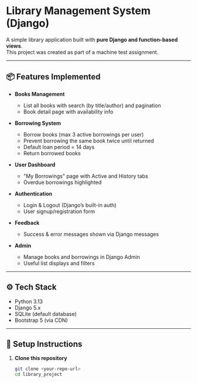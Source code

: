 # Library Management System (Django)

A simple library application built with **pure Django and function-based views**.  
This project was created as part of a machine test assignment.

---

## 📦 Features Implemented

- **Books Management**
  - List all books with search (by title/author) and pagination
  - Book detail page with availability info

- **Borrowing System**
  - Borrow books (max 3 active borrowings per user)
  - Prevent borrowing the same book twice until returned
  - Default loan period = 14 days
  - Return borrowed books

- **User Dashboard**
  - "My Borrowings" page with Active and History tabs
  - Overdue borrowings highlighted

- **Authentication**
  - Login & Logout (Django’s built-in auth)
  - User signup/registration form

- **Feedback**
  - Success & error messages shown via Django messages

- **Admin**
  - Manage books and borrowings in Django Admin
  - Useful list displays and filters

---

## ⚙️ Tech Stack

- Python 3.13
- Django 5.x
- SQLite (default database)
- Bootstrap 5 (via CDN)

---

## 🚀 Setup Instructions

1. **Clone this repository**
   ```bash
   git clone <your-repo-url>
   cd library_project
